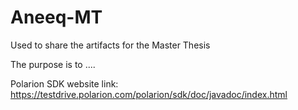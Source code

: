 # Aneeq-MT
Used to share the artifacts for the Master Thesis 

The purpose is to ....

Polarion SDK website link: https://testdrive.polarion.com/polarion/sdk/doc/javadoc/index.html
